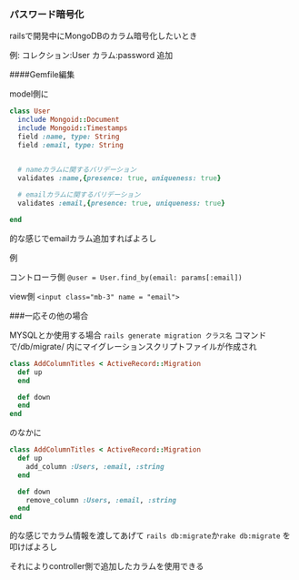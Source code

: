 ### パスワード暗号化
railsで開発中にMongoDBのカラム暗号化したいとき

例:
コレクション:User
カラム:password
追加

####Gemfile編集

model側に
```rb
class User
  include Mongoid::Document
  include Mongoid::Timestamps
  field :name, type: String
  field :email, type: String


  # nameカラムに関するバリデーション
  validates :name,{presence: true, uniqueness: true}
  
  # emailカラムに関するバリデーション
  validates :email,{presence: true, uniqueness: true}

end
```

的な感じでemailカラム追加すればよろし

例

コントローラ側
`@user = User.find_by(email: params[:email])`

view側
`<input class="mb-3" name = "email">`



###一応その他の場合

MYSQLとか使用する場合
`rails generate migration クラス名`
コマンドで/db/migrate/
内にマイグレーションスクリプトファイルが作成され
```rb
class AddColumnTitles < ActiveRecord::Migration
  def up
  end

  def down
  end
end
``` 
のなかに  
```rb
class AddColumnTitles < ActiveRecord::Migration
  def up
    add_column :Users, :email, :string
  end

  def down
    remove_column :Users, :email, :string
  end
end
```
的な感じでカラム情報を渡してあげて
`rails db:migrate`か`rake db:migrate`
を叩けばよろし

それによりcontroller側で追加したカラムを使用できる